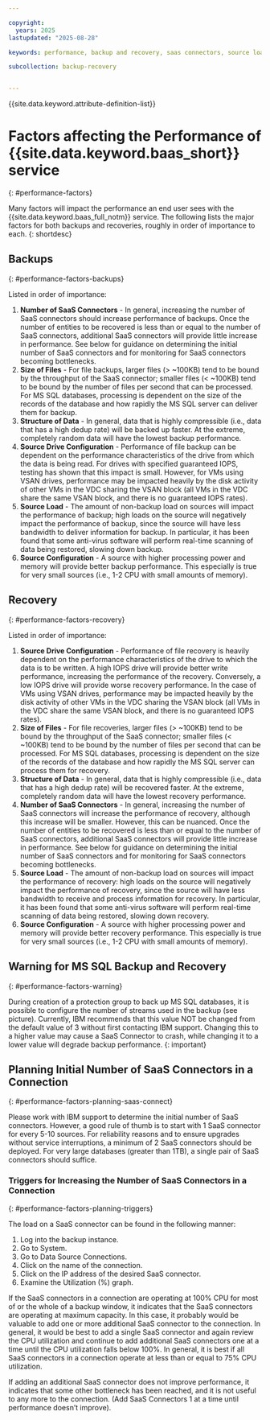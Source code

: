 ```yaml
---

copyright:
  years: 2025
lastupdated: "2025-08-28"

keywords: performance, backup and recovery, saas connectors, source load, source drive configuration, structure of data, size of files

subcollection: backup-recovery


---
```


{{site.data.keyword.attribute-definition-list}}

# Factors affecting the Performance of {{site.data.keyword.baas_short}} service
{: #performance-factors}

Many factors will impact the performance an end user sees with the {{site.data.keyword.baas_full_notm}} service. The following lists the major factors for both backups and recoveries, roughly in order of importance to each.
{: shortdesc}

## Backups
{: #performance-factors-backups}

Listed in order of importance:

1. **Number of SaaS Connectors** - In general, increasing the number of SaaS connectors should increase performance of backups. Once the number of entities to be recovered is less than or equal to the number of SaaS connectors, additional SaaS connectors will provide little increase in performance. See below for guidance on determining the initial number of SaaS connectors and for monitoring for SaaS connectors becoming bottlenecks.
2. **Size of Files** - For file backups, larger files (> ~100KB) tend to be bound by the throughput of the SaaS connector; smaller files (< ~100KB) tend to be bound by the number of files per second that can be processed. For MS SQL databases, processing is dependent on the size of the records of the database and how rapidly the MS SQL server can deliver them for backup.
3. **Structure of Data** - In general, data that is highly compressible (i.e., data that has a high dedup rate) will be backed up faster. At the extreme, completely random data will have the lowest backup performance.
4. **Source Drive Configuration** - Performance of file backup can be dependent on the performance characteristics of the drive from which the data is being read. For drives with specified guaranteed IOPS, testing has shown that this impact is small. However, for VMs using VSAN drives, performance may be impacted heavily by the disk activity of other VMs in the VDC sharing the VSAN block (all VMs in the VDC share the same VSAN block, and there is no guaranteed IOPS rates).
5. **Source Load** - The amount of non-backup load on sources will impact the performance of backup; high loads on the source will negatively impact the performance of backup, since the source will have less bandwidth to deliver information for backup. In particular, it has been found that some anti-virus software will perform real-time scanning of data being restored, slowing down backup.
6. **Source Configuration** - A source with higher processing power and memory will provide better backup performance. This especially is true for very small sources (i.e., 1-2 CPU with small amounts of memory).

## Recovery
{: #performance-factors-recovery}

Listed in order of importance:

1. **Source Drive Configuration** - Performance of file recovery is heavily dependent on the performance characteristics of the drive to which the data is to be written. A high IOPS drive will provide better write performance, increasing the performance of the recovery. Conversely, a low IOPS drive will provide worse recovery performance. In the case of VMs using VSAN drives, performance may be impacted heavily by the disk activity of other VMs in the VDC sharing the VSAN block (all VMs in the VDC share the same VSAN block, and there is no guaranteed IOPS rates).
2. **Size of Files** - For file recoveries, larger files (> ~100KB) tend to be bound by the throughput of the SaaS connector; smaller files (< ~100KB) tend to be bound by the number of files per second that can be processed. For MS SQL databases, processing is dependent on the size of the records of the database and how rapidly the MS SQL server can process them for recovery.
3. **Structure of Data** - In general, data that is highly compressible (i.e., data that has a high dedup rate) will be recovered faster. At the extreme, completely random data will have the lowest recovery performance.
4. **Number of SaaS Connectors** - In general, increasing the number of SaaS connectors will increase the performance of recovery, although this increase will be smaller. However, this can be nuanced. Once the number of entities to be recovered is less than or equal to the number of SaaS connectors, additional SaaS connectors will provide little increase in performance. See below for guidance on determining the initial number of SaaS connectors and for monitoring for SaaS connectors becoming bottlenecks.
5. **Source Load** - The amount of non-backup load on sources will impact the performance of recovery: high loads on the source will negatively impact the performance of recovery, since the source will have less bandwidth to receive and process information for recovery. In particular, it has been found that some anti-virus software will perform real-time scanning of data being restored, slowing down recovery.
6. **Source Configuration** - A source with higher processing power and memory will provide better recovery performance. This especially is true for very small sources (i.e., 1-2 CPU with small amounts of memory).

## Warning for MS SQL Backup and Recovery
{: #performance-factors-warning}

During creation of a protection group to back up MS SQL databases, it is possible to configure the number of streams used in the backup (see picture). Currently, IBM recommends that this value NOT be changed from the default value of 3 without first contacting IBM support. Changing this to a higher value may cause a SaaS Connector to crash, while changing it to a lower value will degrade backup performance.
{: important}

## Planning Initial Number of SaaS Connectors in a Connection
{: #performance-factors-planning-saas-connect}

Please work with IBM support to determine the initial number of SaaS connectors. However, a good rule of thumb is to start with 1 SaaS connector for every 5-10 sources. For reliability reasons and to ensure upgrades without service interruptions, a minimum of 2 SaaS connectors should be deployed. For very large databases (greater than 1TB), a single pair of SaaS connectors should suffice.

### Triggers for Increasing the Number of SaaS Connectors in a Connection
{: #performance-factors-planning-triggers}

The load on a SaaS connector can be found in the following manner:

1. Log into the backup instance.
2. Go to System.
3. Go to Data Source Connections.
4. Click on the name of the connection.
5. Click on the IP address of the desired SaaS connector.
6. Examine the Utilization (%) graph.

If the SaaS connectors in a connection are operating at 100% CPU for most of or the whole of a backup window, it indicates that the SaaS connectors are operating at maximum capacity. In this case, it probably would be valuable to add one or more additional SaaS connector to the connection. In general, it would be best to add a single SaaS connector and again review the CPU utilization and continue to add additional SaaS connectors one at a time until the CPU utilization falls below 100%. In general, it is best if all SaaS connectors in a connection operate at less than or equal to 75% CPU utilization.

If adding an additional SaaS connector does not improve performance, it indicates that some other bottleneck has been reached, and it is not useful to any more to the connection.  (Add SaaS Connectors 1 at a time until performance doesn’t improve).
